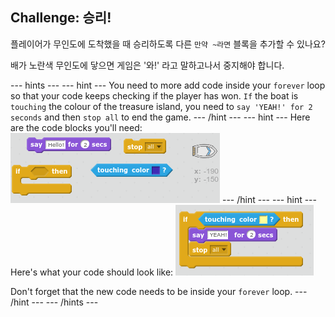 ## Challenge: 승리!

플레이어가 무인도에 도착했을 때 승리하도록 다른 `만약 ~라면` 블록을 추가할 수 있나요?

배가 노란색 무인도에 닿으면 게임은 '와!' 라고 말하고나서 중지해야 합니다.

\--- hints \--- \--- hint \--- You need to more add code inside your `forever` loop so that your code keeps checking if the player has won. `If` the boat is `touching` the colour of the treasure island, you need to `say 'YEAH!' for 2 seconds` and then `stop all` to end the game. \--- /hint \--- \--- hint \--- Here are the code blocks you'll need: ![screenshot](images/boat-win-blocks.png) \--- /hint \--- \--- hint \--- Here's what your code should look like: ![screenshot](images/boat-win-code.png)

Don't forget that the new code needs to be inside your `forever` loop. \--- /hint \--- \--- /hints \---